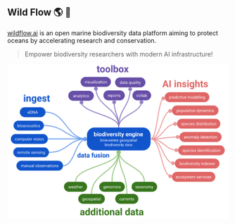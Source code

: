 ## Wild Flow 🌎 🐳

[wildflow.ai](https://wildflow.ai) is an open marine biodiversity data platform aiming to protect oceans by accelerating research and conservation.

> Empower biodiversity researchers with modern AI infrastructure!

![wildflow](wildflow.svg)
